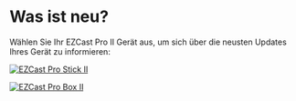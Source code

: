 # Was ist neu?

Wählen Sie Ihr EZCast Pro II Gerät aus, um sich über die neusten Updates Ihres Gerät zu informieren:

<a href="https://doc.ezcastpro.de/Pro-Stick-D10/whatsnew.html" align="left" target="_self"><img src="/images/ezcastproII_stick_small.png" alt="EZCast Pro Stick II"></a>

<a href="https://doc.ezcastpro.de/Pro-Box-B10/whatsnew.html" align="left" target="_self"><img src="/images/ezcastproII_box_small.jpg" alt="EZCast Pro Box II"></a>
